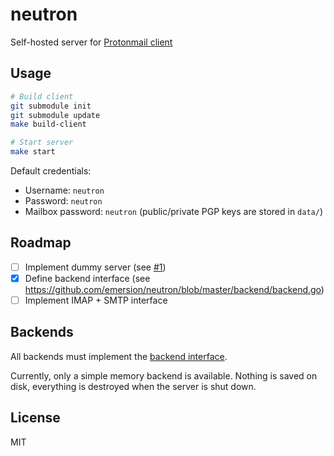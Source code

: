 # neutron

Self-hosted server for [Protonmail client](https://github.com/ProtonMail/WebClient)

## Usage

```bash
# Build client
git submodule init
git submodule update
make build-client

# Start server
make start
```

Default credentials:
* Username: `neutron`
* Password: `neutron`
* Mailbox password: `neutron` (public/private PGP keys are stored in `data/`)

## Roadmap

- [ ] Implement dummy server (see [#1](https://github.com/emersion/neutron/issues/1))
- [x] Define backend interface (see https://github.com/emersion/neutron/blob/master/backend/backend.go)
- [ ] Implement IMAP + SMTP interface

## Backends

All backends must implement the [backend interface](https://github.com/emersion/neutron/blob/master/backend/backend.go).

Currently, only a simple memory backend is available. Nothing is saved on disk, everything is destroyed when the server is shut down.

## License

MIT
